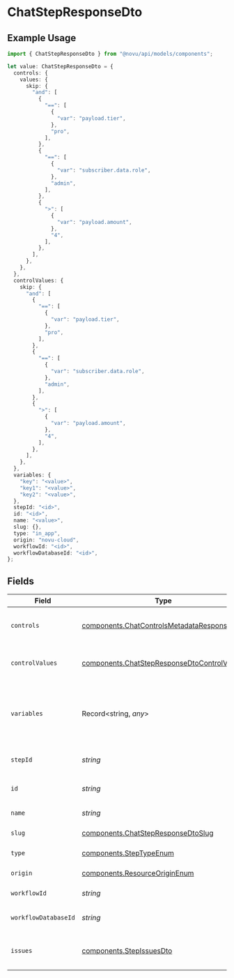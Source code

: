# ChatStepResponseDto

## Example Usage

```typescript
import { ChatStepResponseDto } from "@novu/api/models/components";

let value: ChatStepResponseDto = {
  controls: {
    values: {
      skip: {
        "and": [
          {
            "==": [
              {
                "var": "payload.tier",
              },
              "pro",
            ],
          },
          {
            "==": [
              {
                "var": "subscriber.data.role",
              },
              "admin",
            ],
          },
          {
            ">": [
              {
                "var": "payload.amount",
              },
              "4",
            ],
          },
        ],
      },
    },
  },
  controlValues: {
    skip: {
      "and": [
        {
          "==": [
            {
              "var": "payload.tier",
            },
            "pro",
          ],
        },
        {
          "==": [
            {
              "var": "subscriber.data.role",
            },
            "admin",
          ],
        },
        {
          ">": [
            {
              "var": "payload.amount",
            },
            "4",
          ],
        },
      ],
    },
  },
  variables: {
    "key": "<value>",
    "key1": "<value>",
    "key2": "<value>",
  },
  stepId: "<id>",
  id: "<id>",
  name: "<value>",
  slug: {},
  type: "in_app",
  origin: "novu-cloud",
  workflowId: "<id>",
  workflowDatabaseId: "<id>",
};
```

## Fields

| Field                                                                                                      | Type                                                                                                       | Required                                                                                                   | Description                                                                                                |
| ---------------------------------------------------------------------------------------------------------- | ---------------------------------------------------------------------------------------------------------- | ---------------------------------------------------------------------------------------------------------- | ---------------------------------------------------------------------------------------------------------- |
| `controls`                                                                                                 | [components.ChatControlsMetadataResponseDto](../../models/components/chatcontrolsmetadataresponsedto.md)   | :heavy_check_mark:                                                                                         | Controls metadata for the chat step                                                                        |
| `controlValues`                                                                                            | [components.ChatStepResponseDtoControlValues](../../models/components/chatstepresponsedtocontrolvalues.md) | :heavy_minus_sign:                                                                                         | Control values for the chat step                                                                           |
| `variables`                                                                                                | Record<string, *any*>                                                                                      | :heavy_check_mark:                                                                                         | JSON Schema for variables, follows the JSON Schema standard                                                |
| `stepId`                                                                                                   | *string*                                                                                                   | :heavy_check_mark:                                                                                         | Unique identifier of the step                                                                              |
| `id`                                                                                                       | *string*                                                                                                   | :heavy_check_mark:                                                                                         | Database identifier of the step                                                                            |
| `name`                                                                                                     | *string*                                                                                                   | :heavy_check_mark:                                                                                         | Name of the step                                                                                           |
| `slug`                                                                                                     | [components.ChatStepResponseDtoSlug](../../models/components/chatstepresponsedtoslug.md)                   | :heavy_check_mark:                                                                                         | Slug of the step                                                                                           |
| `type`                                                                                                     | [components.StepTypeEnum](../../models/components/steptypeenum.md)                                         | :heavy_check_mark:                                                                                         | Type of the step                                                                                           |
| `origin`                                                                                                   | [components.ResourceOriginEnum](../../models/components/resourceoriginenum.md)                             | :heavy_check_mark:                                                                                         | Origin of the layout                                                                                       |
| `workflowId`                                                                                               | *string*                                                                                                   | :heavy_check_mark:                                                                                         | Workflow identifier                                                                                        |
| `workflowDatabaseId`                                                                                       | *string*                                                                                                   | :heavy_check_mark:                                                                                         | Workflow database identifier                                                                               |
| `issues`                                                                                                   | [components.StepIssuesDto](../../models/components/stepissuesdto.md)                                       | :heavy_minus_sign:                                                                                         | Issues associated with the step                                                                            |